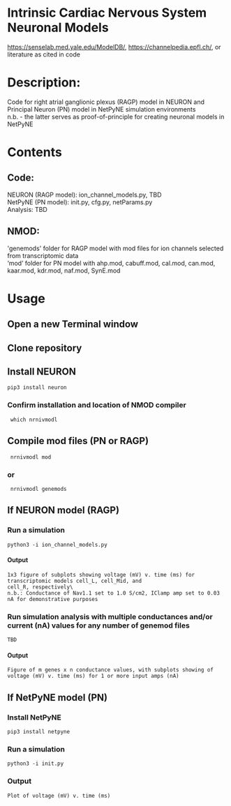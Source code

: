 # Intrinsic Cardiac Nervous System Neuronal Models
https://senselab.med.yale.edu/ModelDB/, https://channelpedia.epfl.ch/, or literature as cited in code

# Description: 
Code for right atrial ganglionic plexus (RAGP) model in NEURON and Principal Neuron (PN) model in NetPyNE simulation environments\
n.b. - the latter serves as proof-of-principle for creating neuronal models in NetPyNE

# Contents
## Code:
  NEURON (RAGP model): ion_channel_models.py, TBD\
  NetPyNE (PN model): init.py, cfg.py, netParams.py\
  Analysis: TBD
## NMOD:
  'genemods' folder for RAGP model with mod files for ion channels selected from transcriptomic data\
  ‘mod’ folder for PN model with ahp.mod, cabuff.mod, cal.mod, can.mod, kaar.mod, kdr.mod, naf.mod, SynE.mod
# Usage
## Open a new Terminal window
## Clone repository
## Install NEURON
    pip3 install neuron  
### Confirm installation and location of NMOD compiler
     which nrnivmodl 
## Compile mod files (PN or RAGP)
     nrnivmodl mod
### or
     nrnivmodl genemods 
        
## If NEURON model (RAGP)
### Run a simulation
    python3 -i ion_channel_models.py
#### Output
    1x3 figure of subplots showing voltage (mV) v. time (ms) for transcriptomic models cell_L, cell_Mid, and
    cell_R, respectively\
    n.b.: Conductance of Nav1.1 set to 1.0 S/cm2, IClamp amp set to 0.03 nA for demonstrative purposes
### Run simulation analysis with multiple conductances and/or current (nA) values for any number of genemod files
    TBD 
#### Output
    Figure of m genes x n conductance values, with subplots showing of voltage (mV) v. time (ms) for 1 or more input amps (nA)
    
## If NetPyNE model (PN)
### Install NetPyNE
    pip3 install netpyne
### Run a simulation
    python3 -i init.py
### Output
    Plot of voltage (mV) v. time (ms)
